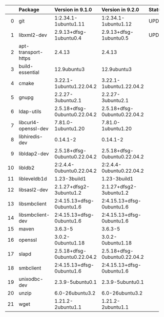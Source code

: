 <!-- markdown-link-check-disable -->

|    | Package              | Version in 9.1.0             | Version in 9.2.0             | Status   |
|---:|:---------------------|:-----------------------------|:-----------------------------|:---------|
|  0 | git                  | 1:2.34.1-1ubuntu1.11         | 1:2.34.1-1ubuntu1.12         | UPDATED  |
|  1 | libxml2-dev          | 2.9.13+dfsg-1ubuntu0.4       | 2.9.13+dfsg-1ubuntu0.5       | UPDATED  |
|  2 | apt-transport-https  | 2.4.13                       | 2.4.13                       |          |
|  3 | build-essential      | 12.9ubuntu3                  | 12.9ubuntu3                  |          |
|  4 | cmake                | 3.22.1-1ubuntu1.22.04.2      | 3.22.1-1ubuntu1.22.04.2      |          |
|  5 | gnupg                | 2.2.27-3ubuntu2.1            | 2.2.27-3ubuntu2.1            |          |
|  6 | ldap-utils           | 2.5.18+dfsg-0ubuntu0.22.04.2 | 2.5.18+dfsg-0ubuntu0.22.04.2 |          |
|  7 | libcurl4-openssl-dev | 7.81.0-1ubuntu1.20           | 7.81.0-1ubuntu1.20           |          |
|  8 | libhiredis-dev       | 0.14.1-2                     | 0.14.1-2                     |          |
|  9 | libldap2-dev         | 2.5.18+dfsg-0ubuntu0.22.04.2 | 2.5.18+dfsg-0ubuntu0.22.04.2 |          |
| 10 | libldb2              | 2:2.4.4-0ubuntu0.22.04.2     | 2:2.4.4-0ubuntu0.22.04.2     |          |
| 11 | libleveldb1d         | 1.23-3build1                 | 1.23-3build1                 |          |
| 12 | libsasl2-dev         | 2.1.27+dfsg2-3ubuntu1.2      | 2.1.27+dfsg2-3ubuntu1.2      |          |
| 13 | libsmbclient         | 2:4.15.13+dfsg-0ubuntu1.6    | 2:4.15.13+dfsg-0ubuntu1.6    |          |
| 14 | libsmbclient-dev     | 2:4.15.13+dfsg-0ubuntu1.6    | 2:4.15.13+dfsg-0ubuntu1.6    |          |
| 15 | maven                | 3.6.3-5                      | 3.6.3-5                      |          |
| 16 | openssl              | 3.0.2-0ubuntu1.18            | 3.0.2-0ubuntu1.18            |          |
| 17 | slapd                | 2.5.18+dfsg-0ubuntu0.22.04.2 | 2.5.18+dfsg-0ubuntu0.22.04.2 |          |
| 18 | smbclient            | 2:4.15.13+dfsg-0ubuntu1.6    | 2:4.15.13+dfsg-0ubuntu1.6    |          |
| 19 | unixodbc-dev         | 2.3.9-5ubuntu0.1             | 2.3.9-5ubuntu0.1             |          |
| 20 | unzip                | 6.0-26ubuntu3.2              | 6.0-26ubuntu3.2              |          |
| 21 | wget                 | 1.21.2-2ubuntu1.1            | 1.21.2-2ubuntu1.1            |          |